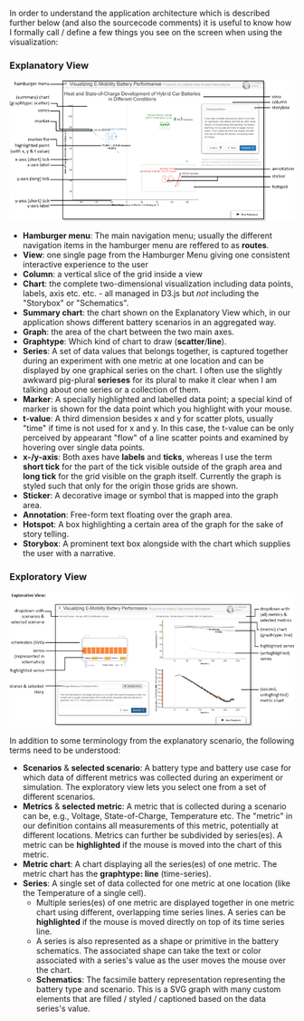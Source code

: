In order to understand the application architecture which is described further below (and also the sourcecode comments) it is useful to know how I formally call / define a few things you see on the screen when using the visualization:

### Explanatory View

![Screenshot of the Explanatory View](../jsdoc/terminology_explanatory.png)

* **Hamburger menu**: The main navigation menu; usually the different navigation items in the hamburger menu are reffered to as **routes**.
* **View**: one single page from the Hamburger Menu giving one consistent interactive experience to the user
* **Column**: a vertical slice of the grid inside a view
* **Chart**: the complete two-dimensional visualization including data points, labels, axis etc. etc. - all managed in D3.js but _not_ including the "Storybox" or "Schematics".
* **Summary chart**: the chart shown on the Explanatory View which, in our application shows different battery scenarios in an aggregated way.
* **Graph**: the area of the chart between the two main axes.
* **Graphtype**: Which kind of chart to draw (**scatter**/**line**).
* **Series**: A set of data values that belongs together, is captured together during an experiment with one metric at one location and can be displayed by one graphical series on the chart. I often use the slightly awkward pig-plural **serieses** for its plural to make it clear when I am talking about one series or a collection of them.
* **Marker**: A specially highlighted and labelled data point; a special kind of marker is shown for the data point which you highlight with your mouse.
* **t-value**: A third dimension besides x and y for scatter plots, usually "time" if time is not used for x and y. In this case, the t-value can be only perceived by appearant "flow" of a line scatter points and examined by hovering over single data points.
* **x-/y-axis**: Both axes have **labels** and **ticks**, whereas I use the term **short tick** for the part of the tick visible outside of the graph area and **long tick** for the grid visible on the graph itself. Currently the graph is styled such that only for the origin those grids are shown.
* **Sticker**: A decorative image or symbol that is mapped into the graph area.
* **Annotation**: Free-form text floating over the graph area.
* **Hotspot**: A box highlighting a certain area of the graph for the sake of story telling.
* **Storybox**: A prominent text box alongside with the chart which supplies the user with a narrative.

### Exploratory View

![Screenshot of the Explanatory View](../jsdoc/terminology_exploratory.png)

In addition to some terminology from the  explanatory scenario, the following terms need to be understood:

* **Scenarios** & **selected scenario**: A battery type and battery use case for which data of different metrics was collected during an experiment or simulation. The exploratory view lets you select one from a set of different scenarios.
* **Metrics** & **selected metric**: A metric that is collected during a scenario can be, e.g., Voltage, State-of-Charge, Temperature etc. The "metric" in our definition contains all measurements of this metric, potentially at different locations. Metrics can further be subdivided by series(es). A metric can be **highlighted** if the mouse is moved into the chart of this metric.
* **Metric chart**: A chart displaying all the series(es) of one metric. The metric chart has the **graphtype: line** (time-series).
* **Series**: A single set of data collected for one metric at one location (like the Temperature of a single cell).
  * Multiple series(es) of one metric are displayed together in one metric chart using different, overlapping time series lines. A series can be **highlighted** if the mouse is moved directly on top of its time series line.
  * A series is also represented as a shape or primitive in the battery schematics. The associated shape can take the text or color associated with a series's value as the user moves the mouse over the chart.
  * **Schematics**: The facsimile battery representation representing the battery type and scenario. This is a SVG graph with many custom elements that are filled / styled / captioned based on the data series's value.
